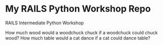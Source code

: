 # My RAILS Python Workshop Repo
RAILS Intermediate Python Workshop

How much wood would a woodchuck chuck if a woodchuck could chuck wood?
How much table would a cat dance if a cat could dance table?
